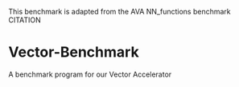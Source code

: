 This benchmark is adapted from the AVA NN_functions benchmark CITATION

# Vector-Benchmark
A benchmark program for our Vector Accelerator
